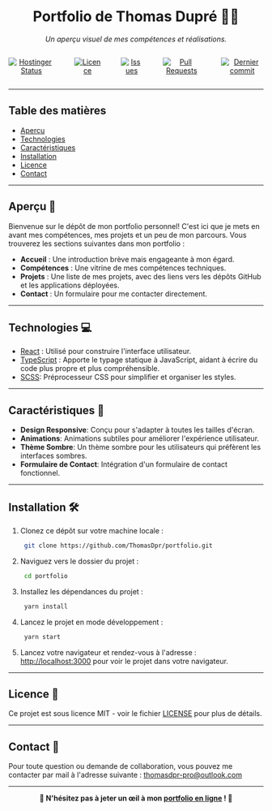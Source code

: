 <div align="center">

# Portfolio de Thomas Dupré 👨‍💻

_Un aperçu visuel de mes compétences et réalisations._


<div style="display: flex; gap: 40px;">



[![Hostinger Status](https://img.shields.io/website-up-down-green-red/https/tdupre.fr.svg?label=hostinger&style=for-the-badge)](https://www.tdupre.fr)

[![Licence](https://img.shields.io/github/license/ThomasDpr/portfolio?style=for-the-badge&color=blue)](https://github.com/ThomasDpr/portfolio/blob/main/LICENCE)

[![Issues](https://img.shields.io/github/issues/ThomasDpr/portfolio?style=for-the-badge)](https://github.com/ThomasDpr/portfolio/issues)

[![Pull Requests](https://img.shields.io/github/issues-pr/ThomasDpr/portfolio?style=for-the-badge&color=blue)](https://github.com/ThomasDpr/portfolio/pulls)

[![Dernier commit](https://img.shields.io/github/last-commit/ThomasDpr/portfolio?style=for-the-badge)](https://github.com/ThomasDpr/portfolio/commits/main)

</div>

<!-- ![Aperçu du Portfolio](https://res.cloudinary.com/dimfha9hq/image/upload/v1695400794/portfolio_react/skills/cover.webp) -->


</div>

---

## Table des matières

- [Aperçu](#aperçu-)
- [Technologies](#technologies-)
- [Caractéristiques](#caractéristiques-)
- [Installation](#installation-️)
- [Licence](#licence-)
- [Contact](#contact-)

---

## Aperçu 🎨

Bienvenue sur le dépôt de mon portfolio personnel! C'est ici que je mets en avant mes compétences, mes projets et un peu de mon parcours. Vous trouverez les sections suivantes dans mon portfolio :

- **Accueil** : Une introduction brève mais engageante à mon égard.
- **Compétences** : Une vitrine de mes compétences techniques.
- **Projets** : Une liste de mes projets, avec des liens vers les dépôts GitHub et les applications déployées.
- **Contact** : Un formulaire pour me contacter directement.

---

## Technologies 💻

- [React](https://reactjs.org/) : Utilisé pour construire l'interface utilisateur.
- [TypeScript](https://www.typescriptlang.org/) : Apporte le typage statique à JavaScript, aidant à écrire du code plus propre et plus compréhensible.
- [SCSS](https://sass-lang.com/): Préprocesseur CSS pour simplifier et organiser les styles.

---

## Caractéristiques 🚀

- **Design Responsive**: Conçu pour s'adapter à toutes les tailles d'écran.
- **Animations**: Animations subtiles pour améliorer l'expérience utilisateur.
- **Thème Sombre**: Un thème sombre pour les utilisateurs qui préfèrent les interfaces sombres.
- **Formulaire de Contact**: Intégration d'un formulaire de contact fonctionnel.

---

## Installation 🛠️

1. Clonez ce dépôt sur votre machine locale :
   ```bash
    git clone https://github.com/ThomasDpr/portfolio.git
   ```

2. Naviguez vers le dossier du projet :
   ```bash
    cd portfolio
    ```

3. Installez les dépendances du projet :
   ```bash
    yarn install
    ```
4. Lancez le projet en mode développement :
    ```bash
     yarn start
     ```
5. Lancez votre navigateur et rendez-vous à l'adresse :
[http://localhost:3000](http://localhost:3000) pour voir le projet dans votre navigateur.

---

## Licence 📄

Ce projet est sous licence MIT - voir le fichier [LICENSE](LICENSE.md) pour plus de détails.

---

## Contact 💌

Pour toute question ou demande de collaboration, vous pouvez me contacter par mail à l'adresse suivante :
[thomasdpr-pro@outlook.com](mailto:thomasdpr-pro@outlook.com)

---
<p align="center">
    <strong>🌟 N'hésitez pas à jeter un œil à mon <a href="https://thomasdpr-portfolio.com">portfolio en ligne</a> ! 🌟</strong>
</p>
